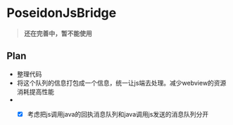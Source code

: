 # PoseidonJsBridge

> **还在完善中，暂不能使用**

## Plan
- 整理代码
- 将这个队列的信息打包成一个信息，统一让js端去处理。减少webview的资源消耗提高性能
- -[x] 考虑把js调用java的回执消息队列和java调用js发送的消息队列分开

